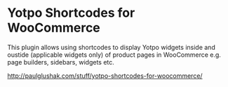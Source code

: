 # Yotpo Shortcodes for WooCommerce
This plugin allows using shortcodes to display Yotpo widgets inside and oustide (applicable widgets only) of product pages in WooCommerce e.g. page builders, sidebars, widgets etc.

http://paulglushak.com/stuff/yotpo-shortcodes-for-woocommerce/
